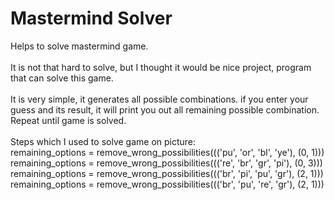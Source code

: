 # Mastermind Solver
Helps to solve mastermind game.<br>
<br>
It is not that hard to solve, but I thought it would be nice project, program that can solve this game.<br>
<br>
It is very simple, it generates all possible combinations. if you enter your guess and its result, it will print you out all remaining possible combination.<br>
Repeat until game is solved.<br>
<br>
Steps which I used to solve game on picture:<br>
remaining_options = remove_wrong_possibilities((('pu', 'or', 'bl', 'ye'), (0, 1)))<br>
remaining_options = remove_wrong_possibilities((('re', 'br', 'gr', 'pi'), (0, 3)))<br>
remaining_options = remove_wrong_possibilities((('br', 'pi', 'pu', 'gr'), (2, 1)))<br>
remaining_options = remove_wrong_possibilities((('br', 'pu', 're', 'gr'), (2, 1)))
